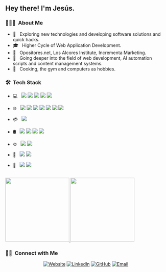 <h2> Hey there! I'm Jesús.</h2>

<h3> 👨🏻‍💻 &nbsp;About Me </h3>

- 🤔 &nbsp; Exploring new technologies and developing software solutions and quick hacks.
- 🎓 &nbsp; Higher Cycle of Web Application Development.
- 💼 &nbsp; Opositores.net, Los Alcores Institute, Incrementa Marketing.
- 💭 &nbsp; Going deeper into the field of web development, AI automation scripts and content management systems.
- 🍭 &nbsp; Cooking, the gym and computers as hobbies.

<h3> 🛠 &nbsp;Tech Stack</h3>

- 💻 &nbsp; <img src="https://img.shields.io/badge/PHP-777BB4?style=for-the-badge&logo=php&logoColor=white"/> <img src="https://img.shields.io/badge/Java-ED8B00?style=for-the-badge&logo=openjdk&logoColor=white"/> <img src="https://img.shields.io/badge/Laravel-FF2D20?style=for-the-badge&logo=laravel&logoColor=white"/> <img src="https://img.shields.io/badge/Spring-6DB33F?style=for-the-badge&logo=spring&logoColor=white"/> <img src="https://img.shields.io/badge/Spring_Security-6DB33F?style=for-the-badge&logo=Spring-Security&logoColor=white"/>

- 🌐 &nbsp; <img src="https://img.shields.io/badge/html5%20-%23E34F26.svg?&style=for-the-badge&logo=html5&logoColor=white"/> <img src="https://img.shields.io/badge/css3%20-%231572B6.svg?&style=for-the-badge&logo=css3&logoColor=white"/> <img src="https://img.shields.io/badge/bootstrap%20-%23563D7C.svg?&style=for-the-badge&logo=bootstrap&logoColor=white"/> <img src="https://img.shields.io/badge/javascript%20-%23323330.svg?&style=for-the-badge&logo=javascript&logoColor=%23F7DF1E"/> <img src="https://img.shields.io/badge/TypeScript-007ACC?style=for-the-badge&logo=typescript&logoColor=white"/> <img src="https://img.shields.io/badge/node.js%20-%2343853D.svg?&style=for-the-badge&logo=node.js&logoColor=white"/> <img src="https://img.shields.io/badge/Angular-DD0031?style=for-the-badge&logo=angular&logoColor=white"/>

- 💳 &nbsp;  <img  src="https://img.shields.io/badge/Wordpress-21759B?style=for-the-badge&logo=wordpress&logoColor=white"/>
- 🛢 &nbsp;  <img src="https://img.shields.io/badge/mysql-%2300f.svg?&style=for-the-badge&logo=mysql&logoColor=white"/> <img src ="https://img.shields.io/badge/MariaDB-003545?style=for-the-badge&logo=mariadb&logoColor=white"/> <img src ="https://img.shields.io/badge/postgres-%23316192.svg?&style=for-the-badge&logo=postgresql&logoColor=white"/> <img src ="https://img.shields.io/badge/Microsoft_Excel-217346?style=for-the-badge&logo=microsoft-excel&logoColor=white"/>
- ⚙️ &nbsp;  <img src="https://img.shields.io/badge/git%20-%23F05033.svg?&style=for-the-badge&logo=git&logoColor=white"/> <img src="https://img.shields.io/badge/github%20-%23121011.svg?&style=for-the-badge&logo=github&logoColor=white"/>

- 🔧 &nbsp;  <img src="https://img.shields.io/badge/Visual_Studio_Code-0078D4?style=for-the-badge&logo=visual%20studio%20code&logoColor=white"/> <img src="https://img.shields.io/badge/Eclipse-2C2255?style=for-the-badge&logo=eclipse&logoColor=white"/>
- 🎨 &nbsp;  <img src="https://img.shields.io/badge/adobe%20photoshop%20-%2331A8FF.svg?&style=for-the-badge&logo=adobe%20photoshop&logoColor=white"/> <img src="https://img.shields.io/badge/Canva-%2300C4CC.svg?&style=for-the-badge&logo=Canva&logoColor=white"/> 


<br/>

<a href="https://github.com/JesusLuna27">
  <img height="200em" src="https://github-readme-stats.vercel.app/api?username=JesusLuna27&theme=buefy&show_icons=true" />
  <img height="200em" src="https://github-readme-stats.vercel.app/api/top-langs/?username=JesusLuna27&theme=buefy&layout=compact" />
</a>

<br/>

<h3> 🤝🏻 &nbsp;Connect with Me </h3>

<p align="center">
<a href=""><img alt="Website" src="https://img.shields.io/badge/Website-www.syedammarilyas.com-blue?style=flat-square&logo=google-chrome"></a>
<a href="https://www.linkedin.com/in/jesús-luna-domínguez/"><img alt="LinkedIn" src="https://img.shields.io/badge/GitHub-100000?style=for-the-badge&logo=github&logoColor=white"></a>
<a href="https://github.com/JesusLuna27"><img alt="GitHub" src="https://img.shields.io/badge/Instagram-JesusLuna27-blue?style=flat-square&logo=instagram"></a>
<a href="mailto:lunajesus.278@gmail.com"><img alt="Email" src="https://img.shields.io/badge/Email-lunajesus.278@gmail.com-blue?style=flat-square&logo=gmail"></a>
</p>
